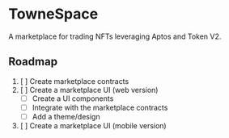 # TowneSpace

A marketplace for trading NFTs leveraging Aptos and Token V2.

## Roadmap

1. [ ] Create marketplace contracts
2. [ ] Create a marketplace UI (web version)
   - [ ] Create a UI components
   - [ ] Integrate with the marketplace contracts
   - [ ] Add a theme/design
3. [ ] Create a marketplace UI (mobile version)
